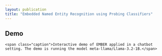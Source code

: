 ```yaml
---
layout: publication
title: "Embedded Named Entity Recognition using Probing Classifiers"
---
```


<h2>Demo</h2>

<div class="image-caption">

  <script
	type="module"
	src="https://gradio.s3-us-west-2.amazonaws.com/5.31.0/gradio.js"
></script>

<gradio-app src="https://ember.nicpopovic.com/demo/?__fullscreen=true"></gradio-app>


  <script>
    function adjustIframeHeight() {
      const iframe = document.querySelector('.gradio-container');
      if (!iframe) {
        setTimeout(adjustIframeHeight, 100);
        return;
      }
      if (window.innerWidth <= 452) {
        iframe.style.height = '730px'; // Set height to 750px for mobile
      } else {
        iframe.style.height = '620px'; // Default height for larger screens
      }
    }

    // Adjust iframe height on load and when the window is resized
    window.onload = adjustIframeHeight;
    window.onresize = adjustIframeHeight;
  </script>
    <span class="caption">Interactive demo of EMBER applied in a chatbot setting. The demo is running the model meta-llama/Llama-3.2-1B.</span>
</div>
